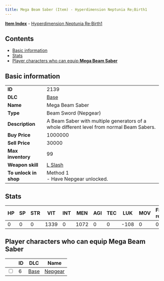 ```yaml
---
title: Mega Beam Saber (Item) - Hyperdimension Neptunia Re;Birth1
---
```


[**Item Index**](/neptunia/rb1/item/index.html) - [Hyperdimension Neptunia Re;Birth1](/neptunia/rb1)

## Contents

- [Basic information](#basic-information)
- [Stats](#stats)
- [Player characters who can equip **Mega Beam Saber**](#player-characters-who-can-equip-mega-beam-saber)

## Basic information

|   |   |
| -- | -- |
| **ID** | 2139 |
| **DLC** | [Base](/neptunia/rb1/dlc/1-base.html) |
| **Name** | Mega Beam Saber |
| **Type** | Beam Sword (Nepgear) |
| **Description** | A Beam Saber with multiple generators of a whole different level from normal Beam Sabers. |
| **Buy Price** | 1000000 |
| **Sell Price** | 30000 |
| **Max inventory** | 99 |
| **Weapon skill** | [L Slash](/neptunia/rb1/skill/1-1002-l-slash.html) |
| **To unlock in shop** | Method 1<br />- Have Nepgear unlocked. |


## Stats

| HP | SP | STR | VIT | INT | MEN | AGI | TEC | LUK | MOV | Fire res. | Ice res. | Wind res. | Lightning res. |
| -- | -- | --- | --- | --- | --- | --- | --- | --- | --- | --------- | -------- | --------- | -------------- |
| 0 | 0 | 0 | 1339 | 0 | 1072 | 0 | 0 | -108 | 0 | 0 | 0 | 0 | 0 |


## Player characters who can equip **Mega Beam Saber**

|    | ID | DLC | Name |
| -- | -- | --- | ---- |
| <input type="checkbox" id="rb1-player-1-6" class="trackbox" /> | 6 | [Base](/neptunia/rb1/dlc/1-base.html) | [Nepgear](/neptunia/rb1/player/1-6-nepgear.html) |
